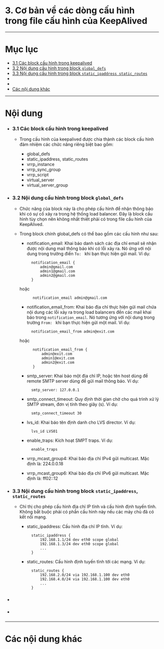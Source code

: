 # 3. Cơ bản về các dòng cấu hình trong file cấu hình của KeepAlived

____

# Mục lục


- [3.1 Các block cấu hình trong keepalived](#about)
- [3.2 Nội dung cấu hình trong block `global_defs`](#global_defs)
- [3.3 Nội dung cấu hình trong block `static_ipaddress static_routes`](#static_ipaddress)
- [](#)
- [](#)
- [Các nội dung khác](#content-others)

____

# <a name="content">Nội dung</a>

- ### <a name="about">3.1 Các block cấu hình trong keepalived</a>

    - Trong cấu hình của keepalived được chia thành các block cấu hình đảm nhiệm các chức năng riêng biệt bao gồm:

        + global_defs
        + static_ipaddress, static_routes
        + vrrp_instance
        + vrrp_sync_group
        + vrrp_script
        + virtual_server
        + virtual_server_group

- ### <a name="global_defs">3.2 Nội dung cấu hình trong block `global_defs`</a>

    + Chức năng của block này là cho phép cấu hình để nhận thông báo khi có sự cố xảy ra trong hệ thống load balancer. Đây là block cấu hình tùy chọn nên không nhất thiết phải có trong file cấu hình của KeepAlived.

    + Trong block chính global_defs có thể bao gồm các cấu hình như sau:

        - notification_email: Khai báo danh sách các địa chỉ email sẽ nhận được nội dung mail thông báo khi có lỗi xảy ra. Nó ứng với nội dung trong trường điền `To: ` khi bạn thực hiện gửi mail. Ví dụ:

                notification_email {
                    admin@gmail.com
                    admin1@gmail.com
                    admin2@gmail.com
                }

        hoặc 

                notification_email admin@gmail.com

        - notification_email_from: Khai báo địa chỉ thực hiện gửi mail chứa nội dung các lỗi xảy ra trong load balancers đến các mail khai báo trong `notification_email`. Nó tương ứng với nội dung trong trường `From: ` khi bạn thực hiện gửi một mail. Ví dụ:

                notification_email_from admin@exit.com

        hoặc 

                notification_email_from {
                    admin@exit.com
                    admin1@exit.com
                    admin2@exit.com
                }
    
        - smtp_server: Khai báo một địa chỉ IP, hoặc tên host dùng để remote SMTP server dùng để gửi mail thông báo. Ví dụ:

                smtp_server: 127.0.0.1

        - smtp_connect_timeout: Quy định thời gian chờ cho quá trình xử lý SMTP stream, đơn vị tính theo giây (s). Ví dụ:

                smtp_connect_timeout 30

        - lvs_id: Khai báo tên định danh cho LVS director. Ví dụ:

                lvs_id LVS01
        - enable_traps: Kích hoạt SMPT traps. Ví dụ:

                enable_traps

        - vrrp_mcast_group4: Khai báo địa chỉ IPv4 gửi multicast. Mặc định là: 224.0.0.18

        - vrrp_mcast_group6: Khai báo địa chỉ IPv6 gửi multicast. Mặc định là: ff02::12

- ### <a name="static_ipaddress">3.3 Nội dung cấu hình trong block `static_ipaddress`, `static_routes`</a>

    - Chỉ thị cho phép cấu hình địa chỉ IP tĩnh và cấu hình định tuyến tĩnh. Không bắt buộc phải có phần cấu hình này nếu các máy chủ đã có kết nối mạng.

        + static_ipaddress: Cấu hình địa chỉ IP tĩnh. Ví dụ:

                static_ipaddress {
                    192.168.1.1/24 dev eth0 scope global
                    192.168.1.3/24 dev eth0 scope global
                    ...
                }

        + static_routes: Cấu hình định tuyến tĩnh tới các mạng. Ví dụ:

                static_routes {
                    192.168.2.0/24 via 192.168.1.100 dev eth0
                    192.168.4.0/24 via 192.168.1.100 dev eth0
                    ...
                }

- ### <a name=""></a>
- ### <a name=""></a>


____

# <a name="content-others">Các nội dung khác</a>
